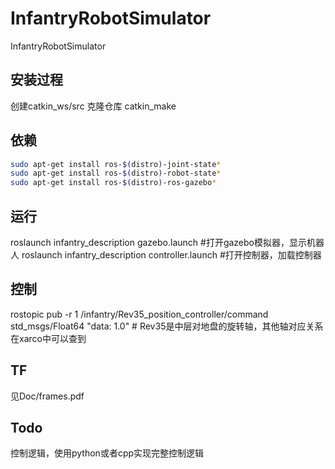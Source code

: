 # InfantryRobotSimulator
InfantryRobotSimulator
## 安装过程
创建catkin_ws/src
克隆仓库
catkin_make

## 依赖
```bash
sudo apt-get install ros-$(distro)-joint-state* 
sudo apt-get install ros-$(distro)-robot-state* 
sudo apt-get install ros-$(distro)-ros-gazebo*
```

## 运行
roslaunch infantry_description gazebo.launch #打开gazebo模拟器，显示机器人
roslaunch infantry_description controller.launch #打开控制器，加载控制器

## 控制
rostopic pub -r 1 /infantry/Rev35_position_controller/command std_msgs/Float64 "data: 1.0" # Rev35是中层对地盘的旋转轴，其他轴对应关系在xarco中可以查到

## TF
见Doc/frames.pdf

## Todo
控制逻辑，使用python或者cpp实现完整控制逻辑

